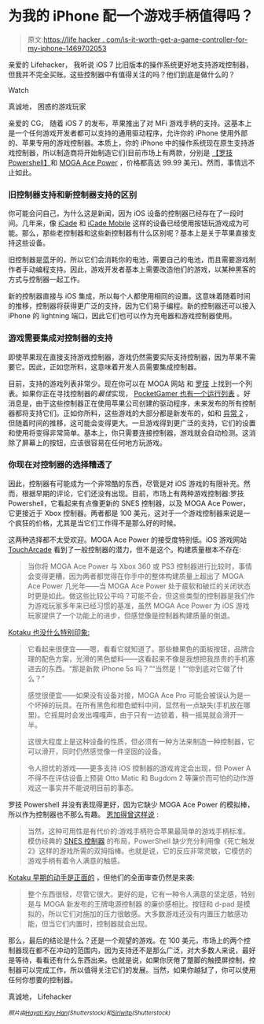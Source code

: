 # 为我的 iPhone 配一个游戏手柄值得吗？

> 原文:[https://life hacker . com/is-it-worth-get-a-game-controller-for-my-iphone-1469702053](https://lifehacker.com/is-it-worth-getting-a-game-controller-for-my-iphone-1469702053)

亲爱的 Lifehacker，
我听说 iOS 7 比旧版本的操作系统更好地支持游戏控制器，但我并不完全买账。这些控制器中有值得关注的吗？他们到底是做什么的？

Watch

真诚地，
困惑的游戏玩家

亲爱的 CG，
随着 iOS 7 的发布，苹果推出了对 MFi 游戏手柄的支持。这基本上是一个任何游戏开发者都可以支持的通用驱动程序，允许你的 iPhone 使用外部的、苹果专用的游戏控制器。本质上，你的 iPhone 中的操作系统现在原生支持游戏控制器，所以制造商将开始制造它们(目前市场上有两款，分别是 [【罗技 Powershell】](http://gaming.logitech.com/en-us/product/powershell-controller-and-battery)和 [MOGA Ace Power](http://www.mogaanywhere.com/ace/) ，价格都高达 99.99 美元)。然而，事情远不止如此。

### 旧控制器支持和新控制器支持的区别

你可能会问自己，为什么这是新闻，因为 iOS 设备的控制器已经存在了一段时间。几年来，像 [iCade](http://www.ionaudio.com/products/details/icade) 和 [iCade Mobile](http://www.ionaudio.com/products/details/icademobile) 这样的设备已经使用按钮玩游戏成为可能。那么，那些老控制器和这些新控制器有什么区别呢？基本上是关于苹果直接支持这些设备。

旧控制器是蓝牙的，所以它们会消耗你的电池，需要自己的电池，而且需要游戏制作者手动编程支持。因此，游戏开发者基本上需要改造他们的游戏，以某种黑客的方式与控制器一起工作。

新的控制器直接与 iOS 集成，所以每个人都使用相同的设置。这意味着随着时间的推移，控制器将获得更广泛的支持，因为它们易于编程。新的控制器还可以接入 iPhone 的 lightning 端口，因此它们也可以作为充电器和游戏控制器使用。

### 游戏需要集成对控制器的支持

即使苹果现在直接支持游戏控制器，游戏仍然需要实际支持控制器，因为苹果不需要它。因此，正如您所料，这意味着开发人员需要集成控制器。

目前，支持的游戏列表非常少。现在你可以在 MOGA 网站 和 [罗技](http://blog.logitech.com/2013/11/20/compatible-games-for-logitech-powershell-controller-battery/) 上找到一个列表。如果你正在寻找控制器的*最佳*实现， [PocketGamer 也有一个运行列表](http://www.pocketgamer.co.uk/r/iPad/iOS+controllers/news.asp?c=53994) 。好消息是，由于这些控制器正在使用苹果公司创建的驱动程序，未来发布的所有控制器都将支持它们。正如你所料，这些游戏的大部分都是新发布的，如和 [异常 2](https://itunes.apple.com/app/anomaly-2/id675066184) ，但随着时间的推移，这可能会变得更大。一旦游戏得到更广泛的支持，它们的设置和使用将变得非常简单。基本上，你只需要连接控制器，游戏就会自动检测。这消除了屏幕上的按钮，应该很容易在任何地方玩游戏。

### 你现在对控制器的选择糟透了

因此，控制器有可能成为一个非常酷的东西，尽管是对 iOS 游戏的有限补充。然而，根据早期的评论，它们还没有出现。目前，市场上有两种游戏控制器:罗技 Powershell，它看起来有点像更新的 SNES 控制器，以及 MOGA Ace Power，它更接近于 Xbox 控制器。两者都是 100 美元，这对于一个游戏控制器来说是一个疯狂的价格，尤其是当它们工作得不是那么好的时候。

这两种选择都不太受欢迎。MOGA Ace Power 的接受度特别低。iOS 游戏网站 [TouchArcade](http://toucharcade.com/2013/11/19/hands-on-with-the-moga-ace-power-ios-7-game-controller/) 看到了一般控制器的潜力，但不是这个。构建质量根本不存在:

> 当你将 MOGA Ace Power 与 Xbox 360 或 PS3 控制器进行比较时，事情会变得更糟，因为两者都觉得在你手中的整体构建质量上超出了 MOGA Ace Power 几光年——当 MOGA Ace Power 处于疲软和破烂的关闭状态时更是如此。做这些比较公平吗？可能不会，但这些类型的控制器是我们作为游戏玩家多年来已经习惯的基准，虽然 MOGA Ace Power 为 iOS 游戏玩家提供了一个功能上的进步，但感觉像是控制器构建质量的倒退。

[Kotaku 也没什么特别印象:](https://kotaku.com/the-first-official-ios-game-controller-is-here-its-ok-1467307436)

> 它看起来很便宜——嗯，看看它就知道了。那些糖果色的面板按钮，品牌合理的配色方案，光滑的黑色塑料——这看起来不像是我想把我昂贵的手机塞进去的东西。“那是新款 iPhone 5s 吗？”“当然是！”“你到底对它做了什么？”
> 
> 感觉很便宜——如果没有设备对接，MOGA Ace Pro 可能会被误认为是一个坏掉的玩具。在所有黑色和橙色塑料中间，显然有一点缺失(手机放在哪里)。它摇晃时会发出嘎嘎声，由于只有一边锁着，稍一摇晃就会滑开一半。
> 
> 这很大程度上是这种设备的性质，但必须有一种方法来制造一种控制器，它可以滑开，同时仍然感觉像一件坚固的设备。
> 
> 令人担忧的游戏——更多支持 iOS 控制器的游戏肯定会出现，但 Power A 不得不在评估设备上预装 Otto Matic 和 Bugdom 2 等廉价而可怕的动作游戏这一事实并不能说明目前的事态。

罗技 Powershell 并没有表现得更好，因为它缺少 MOGA Ace Power 的模拟棒，所以作为控制器也不那么有趣。 [恩加得曾这样说](http://www.engadget.com/2013/11/20/logitech-powershell-hands-on/) :

> 当然，这种可用性是有代价的:游戏手柄符合苹果最简单的游戏手柄标准。模仿经典的 [SNES 控制器](http://www.engadget.com/2010/05/07/bacteria-creates-bluetooth-snes-controller-makes-smartphone-gam/) 的布局，PowerShell 缺少充分利用像《死亡触发 2》这样的游戏所需的双拇指棒。也就是说，它的反应非常灵敏，它模仿的游戏手柄有着令人满意的触感。

[Kotaku 早期的动手是正面的](https://kotaku.com/the-logitech-powercell-sure-beats-crappy-iphone-touch-c-1468048171) ，但他们的全面审查仍然是来袭:

> 整个东西很轻，尽管它很大。更好的是，它有一种令人满意的坚定感，特别是与 MOGA 新发布的王牌电源控制器 的廉价感相比。按钮和 d-pad 是模拟的，所以它们对施加的压力很敏感。大多数游戏还没有内置压力敏感功能，但当它们内置时，控制器就会出现。

那么，最后的结论是什么？还是一个观望的游戏。在 100 美元，市场上的两个控制器现在都不在冲动的范围内，因为支持还不是那么广泛，对大多数人来说，最好是等待，看看还有什么东西出来。也就是说，如果你厌倦了蹩脚的触摸屏控制，控制器可以完成工作，所以值得关注它们的发展。当然，如果你越狱了，你可以使用任何你想要的控制器。

真诚地，
Lifehacker

<small>*照片由*</small>[<small>*Hayati Kay Han*</small>](http://www.shutterstock.com/pic.mhtml?id=117393688&src=id)<small>*(Shutterstock)和*</small>[<small>*Siriwitp*</small>](http://www.shutterstock.com/pic.mhtml?id=102565082&src=id)<small>*(Shutterstock)*</small>